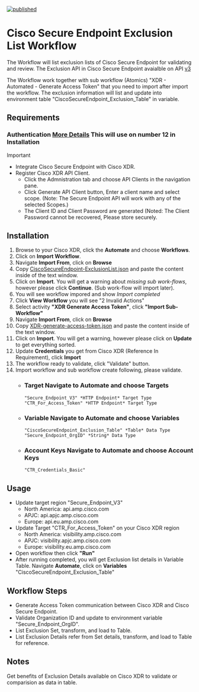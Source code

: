 [![published](https://static.production.devnetcloud.com/codeexchange/assets/images/devnet-published.svg)](https://developer.cisco.com/codeexchange/github/repo/ciscotee/CiscoSecureEndpoint-ExclusionList)
# Cisco Secure Endpoint Exclusion List Workflow
The Workflow will list exclusion lists of Cisco Secure Endpoint for validating and review.
The Exclusion API in Cisco Secure Endpoint avaialble on API [v3](https://developer.cisco.com/docs/secure-endpoint/introduction/)

The Workflow work together with sub workflow (Atomics) "XDR - Automated - Generate Access Token" that you need to import after import the workflow.
The exclusion information will list and update into environment table "CiscoSecureEndpoint_Exclusion_Table" in variable.

## Requirements
  ### Authentication [More Details](https://developer.cisco.com/docs/secure-endpoint/authentication/#authentication) This will use on number 12 in Installation
  > [!IMPORTANT]
  >  -  Integrate Cisco Secure Endpoint with Cisco XDR.
  >  -  Register Cisco XDR API Client.
  >        - Click the Admnistration tab and choose API Clients in the navigation pane.
  >        - Click Generate API Client button, Enter a client name and select scope. (Note: The Secure Endpoint API will work with any of the selected Scopes.)
  >        - The Client ID and Client Password are generated (Noted: The Client Password cannot be recovered, Please store securely.

## Installation
  1. Browse to your Cisco XDR, click the **Automate** and choose **Workflows**.
  2. Click on **Import Workflow**.
  3. Navigate **Import From**, click on **Browse**
  4. Copy [CiscoSecureEndpoint-ExclusionList.json](https://github.com/ciscotee/CiscoSecureEndpoint-ExclusionList/blob/main/CiscoSecureEndpoint-ExclusionList.json) and paste the content inside of the text window.
  5. Click on **Import**. You will get a warning about *missing sub work-flows*, however please click **Continue**. (Sub work-flow will import later).
  6. You will see workflow impored and show *Import completed*
  7. Click **View Workflow** you will see "2 Invalid Actions"
  8. Select activity **"XDR Generate Access Token"**, click **"Import Sub-Workflow"**
  9. Navigate **Import From**, click on **Browse**
  10. Copy [XDR-generate-access-token.json](https://github.com/ciscotee/CiscoSecureEndpoint-ExclusionList/blob/main/Atomics/XDR-generate-access-token.json) and paste the content inside of the text window.
  11. Click on **Import**. You will get a warning, however please click on **Update** to get everything sorted.
  12. Update **Credentials** you get from Cisco XDR (Reference In Requirement), click **Import**
  13. The workflow ready to validate, click "Validate" button.
  14. Import workflow and sub workflow create following, please validate.
      - ### **Target** Navigate to **Automate** and choose **Targets**
            "Secure_Endpoint_V3" *HTTP Endpoint* Target Type
            "CTR_For_Access_Token" *HTTP Endpoint* Target Type
      - ### **Variable** Navigate to **Automate** and choose **Variables**
            "CiscoSecureEndpoint_Exclusion_Table" *Table* Data Type
            "Secure_Endpoint_OrgID" *String* Data Type
      - ### **Account Keys** Navigate to **Automate** and choose **Account Keys**
            "CTR_Credentials_Basic"
     
## Usage
  - Update target region "Secure_Endpoint_V3"
    - North America:  api.amp.cisco.com
    - APJC:           api.apjc.amp.cisco.com
    - Europe:         api.eu.amp.cisco.com
  - Update Target "CTR_For_Access_Token" on your Cisco XDR region
    - North America:  visibility.amp.cisco.com
    - APJC:           visibility.apjc.amp.cisco.com
    - Europe:         visibility.eu.amp.cisco.com
  - Open workflow then click **"Run"**
  - After running completed, you will get Exclusion list details in Variable Table. Navigate **Automate**, click on **Variables** "CiscoSecureEndpoint_Exclusion_Table" 
  

## Workflow Steps
  - Generate Access Token communication between Cisco XDR and Cisco Secure Endpoint.
  - Validate Organization ID and update to environment variable "Secure_Endpoint_OrgID".
  - List Exclusion Set, transform, and load to Table.
  - List Exclusion Details refer from Set details, transform, and load to Table for reference.

## Notes
Get benefits of Exclusion Details available on Cisco XDR to validate or comparision as data in table.
